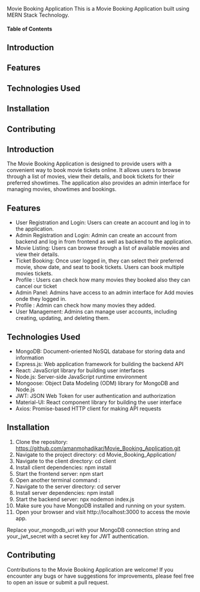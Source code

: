 Movie Booking Application
This is a Movie Booking Application built using MERN Stack Technology.

#### Table of Contents
## Introduction
## Features
## Technologies Used
## Installation
## Contributing


## Introduction

The Movie Booking Application is designed to provide users with a convenient way to book movie tickets online. It allows users to browse through a list of movies, view their details, and book tickets for their preferred showtimes. The application also provides an admin interface for managing movies, showtimes and bookings.

## Features
- User Registration and Login: Users can create an account and log in to the application.
- Admin Registration and Login: Admin can create an account from backend and log in from frontend as well as backend to the application.
- Movie Listing: Users can browse through a list of available movies and view their details.
- Ticket Booking: Once user logged in, they can select their preferred movie, show date, and seat to book tickets. Users can book multiple movies tickets. 
- Profile : Users can check how many movies they booked also they can cancel our ticket
- Admin Panel: Admins have access to an admin interface for Add movies onde they logged in.
- Profile : Admin can check how many movies they added.
- User Management: Admins can manage user accounts, including creating, updating, and deleting them.


## Technologies Used

- MongoDB: Document-oriented NoSQL database for storing data and information
- Express.js: Web application framework for building the backend API
- React: JavaScript library for building user interfaces
- Node.js: Server-side JavaScript runtime environment
- Mongoose: Object Data Modeling (ODM) library for MongoDB and Node.js
- JWT: JSON Web Token for user authentication and authorization
- Material-UI: React component library for building the user interface
- Axios: Promise-based HTTP client for making API requests


## Installation
1. Clone the repository: https://github.com/amanmohadikar/Movie_Booking_Application.git
2. Navigate to the project directory: cd Movie_Booking_Application/
3. Navigate to the client directory: cd client
4. Install client dependencies: npm install
5. Start the frontend server: npm start
6. Open another terminal command :
7. Navigate to the server directory: cd server
8. Install server dependencies: npm install
9. Start the backend server: npx nodemon index.js
10. Make sure you have MongoDB installed and running on your system.
11. Open your browser and visit http://localhost:3000 to access the movie app.

Replace your_mongodb_uri with your MongoDB connection string and your_jwt_secret with a secret key for JWT authentication.


## Contributing
Contributions to the Movie Booking Application are welcome! If you encounter any bugs or have suggestions for improvements, please feel free to open an issue or submit a pull request.